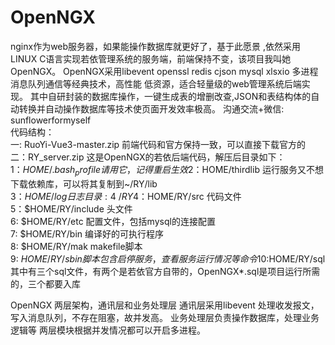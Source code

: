# OpenNGX
nginx作为web服务器，如果能操作数据库就更好了，基于此愿景 ,依然采用LINUX C语言实现若依管理系统的服务端，前端保持不变，该项目我叫她OpenNGX。 OpenNGX采用libevent openssl redis cjson  mysql xlsxio 多进程 消息队列通信等经典技术，高性能 低资源，适合轻量级的web管理系统后端实现。 其中自研封装的数据库操作，一键生成表的增删改查,JSON和表结构体的自动转换并自动操作数据库等技术使页面开发效率极高。
沟通交流+微信: sunflowerformyself  
代码结构：  
一: RuoYi-Vue3-master.zip   前端代码和官方保持一致，可以直接下载官方的  
二：RY_server.zip           这是OpenNGX的若依后端代码，解压后目录如下：  
1：$HOME/.bash_profile  请用它，记得重启生效  
2：$HOME/thirdlib     运行服务又不想下载依赖库，可以将其复制到~/RY/lib  
3：$HOME/log          日志目录  :4~/RY  
4：$HOME/RY/src       代码文件  
5：$HOME/RY/include   头文件  
6: $HOME/RY/etc       配置文件，包括mysql的连接配置  
7: $HOME/RY/bin       编译好的可执行程序  
8: $HOME/RY/mak       makefile脚本  
9: $HOME/RY/sbin      脚本 包含启停服务，查看服务运行情况等命令  
10:$HOME/RY/sql       其中有三个sql文件，有两个是若依官方自带的，OpenNGX*.sql是项目运行所需的，三个都要入库  

OpenNGX 两层架构，通讯层和业务处理层  通讯层采用libevent 处理收发报文，写入消息队列，不存在阻塞，故并发高。 业务处理层负责操作数据库，处理业务逻辑等 两层模块根据并发情况都可以开启多进程。

    
